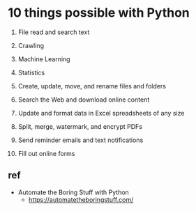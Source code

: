 # 10 things possible with Python

1. File read and search text

2. Crawling

3. Machine Learning

4. Statistics

5. Create, update, move, and rename files and folders

6. Search the Web and download online content

7. Update and format data in Excel spreadsheets of any size

8. Split, merge, watermark, and encrypt PDFs

9. Send reminder emails and text notifications

10. Fill out online forms

## ref
* Automate the Boring Stuff with Python
  * https://automatetheboringstuff.com/

